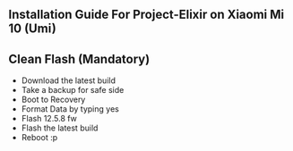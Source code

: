## Installation Guide For Project-Elixir on Xiaomi Mi 10 (Umi)

## Clean Flash (Mandatory) 
- Download the latest build
- Take a backup for safe side
- Boot to Recovery
- Format Data by typing yes
- Flash 12.5.8 fw
- Flash the latest build
- Reboot :p 
